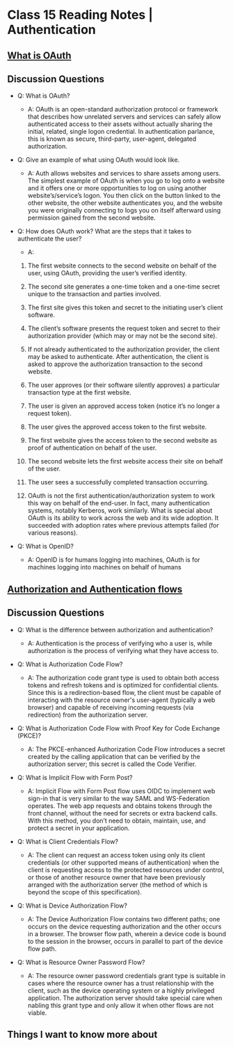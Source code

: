 # Class 15 Reading Notes | Authentication

## [What is OAuth](https://www.csoonline.com/article/3216404/what-is-oauth-how-the-open-authorization-framework-works.html)

## Discussion Questions

- Q: What is OAuth?

  - A: OAuth is an open-standard authorization protocol or framework that describes how unrelated servers and services can safely allow authenticated access to their assets without actually sharing the initial, related, single logon credential. In authentication parlance, this is known as secure, third-party, user-agent, delegated authorization.

- Q: Give an example of what using OAuth would look like.

  - A: Auth allows websites and services to share assets among users. The simplest example of OAuth is when you go to log onto a website and it offers one or more opportunities to log on using another website’s/service’s logon. You then click on the button linked to the other website, the other website authenticates you, and the website you were originally connecting to logs you on itself afterward using permission gained from the second website.

- Q: How does OAuth work? What are the steps that it takes to authenticate the user?

  - A:

  1. The first website connects to the second website on behalf of the user, using OAuth, providing the user’s verified identity.

  2. The second site generates a one-time token and a one-time secret unique to the transaction and parties involved.

  3. The first site gives this token and secret to the initiating user’s client software.

  4. The client’s software presents the request token and secret to their authorization provider (which may or may not be the second site).

  5. If not already authenticated to the authorization provider, the client may be asked to authenticate. After authentication, the client is asked to approve the authorization transaction to the second website.

  6. The user approves (or their software silently approves) a particular transaction type at the first website.

  7. The user is given an approved access token (notice it’s no longer a request token).

  8. The user gives the approved access token to the first website.

  9. The first website gives the access token to the second website as proof of authentication on behalf of the user.

  10. The second website lets the first website access their site on behalf of the user.

  11. The user sees a successfully completed transaction occurring.

  12. OAuth is not the first authentication/authorization system to work this way on behalf of the end-user. In fact, many authentication systems, notably Kerberos, work similarly. What is special about OAuth is its ability to work across the web and its wide adoption. It succeeded with adoption rates where previous attempts failed (for various reasons).

- Q: What is OpenID?

  - A: OpenID is for humans logging into machines, OAuth is for machines logging into machines on behalf of humans

## [Authorization and Authentication flows](https://auth0.com/docs/flows)

## Discussion Questions

- Q: What is the difference between authorization and authentication?

  - A: Authentication is the process of verifying who a user is, while authorization is the process of verifying what they have access to.

- Q: What is Authorization Code Flow?

  - A: The authorization code grant type is used to obtain both access tokens and refresh tokens and is optimized for confidential clients. Since this is a redirection-based flow, the client must be capable of interacting with the resource owner's user-agent (typically a web browser) and capable of receiving incoming requests (via redirection) from the authorization server.

- Q: What is Authorization Code Flow with Proof Key for Code Exchange (PKCE)?

  - A: The PKCE-enhanced Authorization Code Flow introduces a secret created by the calling application that can be verified by the authorization server; this secret is called the Code Verifier.

- Q: What is Implicit Flow with Form Post?

  - A: Implicit Flow with Form Post flow uses OIDC to implement web sign-in that is very similar to the way SAML and WS-Federation operates. The web app requests and obtains tokens through the front channel, without the need for secrets or extra backend calls. With this method, you don’t need to obtain, maintain, use, and protect a secret in your application.

- Q: What is Client Credentials Flow?

  - A: The client can request an access token using only its client credentials (or other supported means of authentication) when the client is requesting access to the protected resources under control, or those of another resource owner that have been previously arranged with the authorization server (the method of which is beyond the scope of this specification).

- Q: What is Device Authorization Flow?

  - A: The Device Authorization Flow contains two different paths; one occurs on the device requesting authorization and the other occurs in a browser. The browser flow path, wherein a device code is bound to the session in the browser, occurs in parallel to part of the device flow path.

- Q: What is Resource Owner Password Flow?

  - A: The resource owner password credentials grant type is suitable in cases where the resource owner has a trust relationship with the client, such as the device operating system or a highly privileged application. The authorization server should take special care when nabling this grant type and only allow it when other flows are not viable.

## Things I want to know more about
